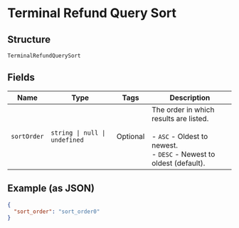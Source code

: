 <!-- Optimized: 2025-10-06 -->
<!-- RPM: 1.6.2.1.1.6.2.1_terminal-refund-query-sort_20251006 -->
<!-- Session: E2E RPM DNA Application -->
<!-- AOM: RND (Reggie & Dro) -->
<!-- COI: TECHNOLOGY -->
<!-- RPM: HIGH -->
<!-- ACTION: BUILD -->


# Terminal Refund Query Sort

## Structure

`TerminalRefundQuerySort`

## Fields

| Name | Type | Tags | Description |
|  --- | --- | --- | --- |
| `sortOrder` | `string \| null \| undefined` | Optional | The order in which results are listed.<br><br>- `ASC` - Oldest to newest.<br>- `DESC` - Newest to oldest (default). |

## Example (as JSON)

```json
{
  "sort_order": "sort_order0"
}
```

